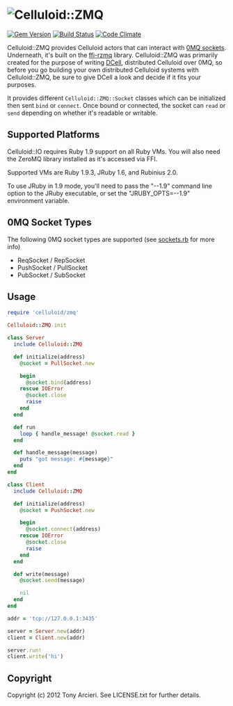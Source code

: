![Celluloid::ZMQ](https://github.com/celluloid/celluloid-zmq/raw/master/logo.png)
=================
[![Gem Version](https://badge.fury.io/rb/celluloid-zmq.png)](http://rubygems.org/gems/celluloid-zmq)
[![Build Status](https://secure.travis-ci.org/celluloid/celluloid-zmq.png?branch=master)](http://travis-ci.org/celluloid/celluloid-zmq)
[![Code Climate](https://codeclimate.com/github/celluloid/celluloid-zmq.png)](https://codeclimate.com/github/celluloid/celluloid-zmq)

Celluloid::ZMQ provides Celluloid actors that can interact with [0MQ sockets][0mq].
Underneath, it's built on the [ffi-rzmq][ffi-rzmq] library. Celluloid::ZMQ was
primarily created for the purpose of writing [DCell][dcell], distributed Celluloid
over 0MQ, so before you go building your own distributed Celluloid systems with
Celluloid::ZMQ, be sure to give DCell a look and decide if it fits your purposes.

[0mq]: http://www.zeromq.org/
[ffi-rzmq]: https://github.com/chuckremes/ffi-rzmq
[dcell]: https://github.com/celluloid/dcell

It provides different `Celluloid::ZMQ::Socket` classes which can be initialized
then sent `bind` or `connect`. Once bound or connected, the socket can
`read` or `send` depending on whether it's readable or writable.

## Supported Platforms

Celluloid::IO requires Ruby 1.9 support on all Ruby VMs. You will also need
the ZeroMQ library installed as it's accessed via FFI.

Supported VMs are Ruby 1.9.3, JRuby 1.6, and Rubinius 2.0.

To use JRuby in 1.9 mode, you'll need to pass the "--1.9" command line option
to the JRuby executable, or set the "JRUBY_OPTS=--1.9" environment variable.

## 0MQ Socket Types

The following 0MQ socket types are supported (see [sockets.rb][socketsrb] for more info)

[socketsrb]: https://github.com/celluloid/celluloid-zmq/blob/master/lib/celluloid/zmq/sockets.rb

* ReqSocket / RepSocket
* PushSocket / PullSocket
* PubSocket / SubSocket

## Usage

```ruby
require 'celluloid/zmq'

Celluloid::ZMQ.init

class Server
  include Celluloid::ZMQ

  def initialize(address)
    @socket = PullSocket.new

    begin
      @socket.bind(address)
    rescue IOError
      @socket.close
      raise
    end
  end

  def run
    loop { handle_message! @socket.read }
  end

  def handle_message(message)
    puts "got message: #{message}"
  end
end

class Client
  include Celluloid::ZMQ

  def initialize(address)
    @socket = PushSocket.new

    begin
      @socket.connect(address)
    rescue IOError
      @socket.close
      raise
    end
  end

  def write(message)
    @socket.send(message)

    nil
  end
end

addr = 'tcp://127.0.0.1:3435'

server = Server.new(addr)
client = Client.new(addr)

server.run!
client.write('hi')
```

Copyright
---------

Copyright (c) 2012 Tony Arcieri. See LICENSE.txt for further details.
